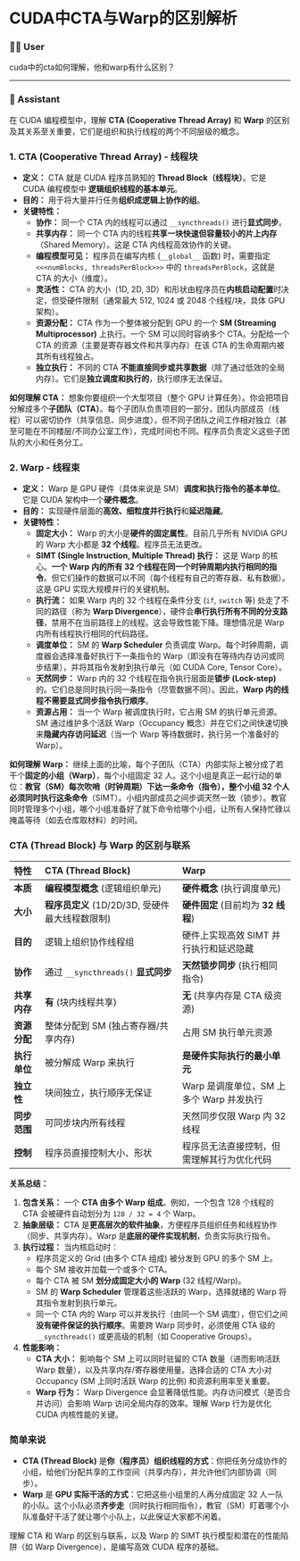 # CUDA中CTA与Warp的区别解析

### 🧑‍💻 User

cuda中的cta如何理解，他和warp有什么区别？

---

### 🤖 Assistant

在 CUDA 编程模型中，理解 **CTA (Cooperative Thread Array)** 和 **Warp** 的区别及其关系至关重要，它们是组织和执行线程的两个不同层级的概念。

### 1. CTA (Cooperative Thread Array) - 线程块

*   **定义：** CTA 就是 CUDA 程序员熟知的 **Thread Block（线程块）**。它是 CUDA 编程模型中 **逻辑组织线程的基本单元**。
*   **目的：** 用于将大量并行任务**组织成逻辑上协作的组**。
*   **关键特性：**
    *   **协作：** 同一个 CTA 内的线程可以通过 `__syncthreads()` 进行**显式同步**。
    *   **共享内存：** 同一个 CTA 内的线程**共享一块快速但容量较小的片上内存**（Shared Memory）。这是 CTA 内线程高效协作的关键。
    *   **编程模型可见：** 程序员在编写内核 (`__global__` 函数) 时，需要指定 `<<<numBlocks, threadsPerBlock>>>` 中的 `threadsPerBlock`，这就是 CTA 的大小（维度）。
    *   **灵活性：** CTA 的大小（1D, 2D, 3D）和形状由程序员在**内核启动配置**时决定，但受硬件限制（通常最大 512, 1024 或 2048 个线程/块，具体 GPU 架构）。
    *   **资源分配：** CTA 作为一个整体被分配到 GPU 的一个 **SM (Streaming Multiprocessor)** 上执行。一个 SM 可以同时容纳多个 CTA。分配给一个 CTA 的资源（主要是寄存器文件和共享内存）在该 CTA 的生命周期内被其所有线程独占。
    *   **独立执行：** 不同的 CTA **不能直接同步或共享数据**（除了通过低效的全局内存）。它们是**独立调度和执行的**，执行顺序无法保证。

**如何理解 CTA：** 想象你要组织一个大型项目（整个 GPU 计算任务）。你会把项目分解成多个**子团队（CTA）**。每个子团队负责项目的一部分，团队内部成员（线程）可以密切协作（共享信息、同步进度），但不同子团队之间工作相对独立（甚至可能在不同楼层/不同办公室工作），完成时间也不同。程序员负责定义这些子团队的大小和任务分工。

### 2. Warp - 线程束

*   **定义：** Warp 是 GPU 硬件（具体来说是 SM）**调度和执行指令的基本单位**。它是 CUDA 架构中一个**硬件概念**。
*   **目的：** 实现硬件层面的**高效、细粒度并行执行**和**延迟隐藏**。
*   **关键特性：**
    *   **固定大小：** Warp 的大小是**硬件的固定属性**。目前几乎所有 NVIDIA GPU 的 Warp 大小都是 **32 个线程**。程序员无法更改。
    *   **SIMT (Single Instruction, Multiple Thread) 执行：** 这是 Warp 的核心。**一个 Warp 内的所有 32 个线程在同一个时钟周期内执行相同的指令**。但它们操作的数据可以不同（每个线程有自己的寄存器、私有数据）。这是 GPU 实现大规模并行的关键机制。
    *   **执行流：** 如果 Warp 内的 32 个线程在条件分支 (`if`, `switch` 等) 处走了不同的路径（称为 **Warp Divergence**），硬件会**串行执行所有不同的分支路径**，禁用不在当前路径上的线程。这会导致性能下降。理想情况是 Warp 内所有线程执行相同的代码路径。
    *   **调度单位：** SM 的 **Warp Scheduler** 负责调度 Warp。每个时钟周期，调度器会选择准备好执行下一条指令的 Warp（即没有在等待内存访问或同步结果），并将其指令发射到执行单元（如 CUDA Core, Tensor Core）。
    *   **天然同步：** Warp 内的 32 个线程在指令执行层面是**锁步 (Lock-step)** 的。它们总是同时执行同一条指令（尽管数据不同）。因此，**Warp 内的线程不需要显式同步指令执行顺序**。
    *   **资源占用：** 当一个 Warp 被调度执行时，它占用 SM 的执行单元资源。SM 通过维护多个活跃 Warp（Occupancy 概念）并在它们之间快速切换来**隐藏内存访问延迟**（当一个 Warp 等待数据时，执行另一个准备好的 Warp）。

**如何理解 Warp：** 继续上面的比喻，每个子团队（CTA）内部实际上被分成了若干个**固定的小组（Warp）**，每个小组固定 32 人。这个小组是真正一起行动的单位：**教官（SM）每次吹哨（时钟周期）下达一条命令（指令），整个小组 32 个人必须同时执行这条命令**（SIMT）。小组内部成员之间步调天然一致（锁步）。教官同时管理多个小组，哪个小组准备好了就下命令给哪个小组，让所有人保持忙碌以掩盖等待（如去仓库取材料）的时间。

### CTA (Thread Block) 与 Warp 的区别与联系

| 特性         | CTA (Thread Block)                                | Warp                                          |
| :----------- | :----------------------------------------------- | :-------------------------------------------- |
| **本质**     | **编程模型概念** (逻辑组织单元)                  | **硬件概念** (执行调度单元)                   |
| **大小**     | **程序员定义** (1D/2D/3D, 受硬件最大线程数限制) | **硬件固定** (目前均为 **32 线程**)           |
| **目的**     | 逻辑上组织协作线程组                             | 硬件上实现高效 SIMT 并行执行和延迟隐藏        |
| **协作**     | 通过 `__syncthreads()` **显式同步**              | **天然锁步同步** (执行相同指令)               |
| **共享内存** | **有** (块内线程共享)                            | **无** (共享内存是 CTA 级资源)                |
| **资源分配** | 整体分配到 SM (独占寄存器/共享内存)             | 占用 SM 执行单元资源                          |
| **执行单位** | 被分解成 Warp 来执行                             | **是硬件实际执行的最小单元**                  |
| **独立性**   | 块间独立，执行顺序无保证                         | Warp 是调度单位，SM 上多个 Warp 并发执行      |
| **同步范围** | 可同步块内所有线程                               | 天然同步仅限 Warp 内 32 线程                  |
| **控制**     | 程序员直接控制大小、形状                         | 程序员无法直接控制，但需理解其行为优化代码    |

**关系总结：**

1.  **包含关系：** 一个 **CTA 由多个 Warp 组成**。例如，一个包含 128 个线程的 CTA 会被硬件自动划分为 `128 / 32 = 4` 个 Warp。
2.  **抽象层级：** CTA 是**更高层次的软件抽象**，方便程序员组织任务和线程协作（同步、共享内存）。Warp 是**底层的硬件实现机制**，负责实际执行指令。
3.  **执行过程：** 当内核启动时：
    *   程序员定义的 Grid (由多个 CTA 组成) 被分发到 GPU 的多个 SM 上。
    *   每个 SM 接收并加载一个或多个 CTA。
    *   每个 CTA 被 SM **划分成固定大小的 Warp** (32 线程/Warp)。
    *   SM 的 **Warp Scheduler** 管理着这些活跃的 Warp，选择就绪的 Warp 将其指令发射到执行单元。
    *   同一个 CTA 内的 Warp 可以并发执行（由同一个 SM 调度），但它们之间**没有硬件保证的执行顺序**。需要跨 Warp 同步时，必须使用 CTA 级的 `__syncthreads()` 或更高级的机制（如 Cooperative Groups）。
4.  **性能影响：**
    *   **CTA 大小：** 影响每个 SM 上可以同时驻留的 CTA 数量（进而影响活跃 Warp 数量），以及共享内存/寄存器使用量。选择合适的 CTA 大小对 Occupancy (SM 上同时活跃 Warp 的比例) 和资源利用率至关重要。
    *   **Warp 行为：** Warp Divergence 会显著降低性能。内存访问模式（是否合并访问）会影响 Warp 访问全局内存的效率。理解 Warp 行为是优化 CUDA 内核性能的关键。

### 简单来说

*   **CTA (Thread Block)** 是**你（程序员）组织线程的方式**：你把任务分成协作的小组，给他们分配共享的工作空间（共享内存），并允许他们内部协调（同步）。
*   **Warp** 是 **GPU 实际干活的方式**：它把这些小组里的人再分成固定 32 人一队的小队。这个小队必须**齐步走**（同时执行相同指令），教官（SM）盯着哪个小队准备好干活了就让哪个小队上，以此保证大家都不闲着。

理解 CTA 和 Warp 的区别与联系，以及 Warp 的 SIMT 执行模型和潜在的性能陷阱（如 Warp Divergence），是编写高效 CUDA 程序的基础。